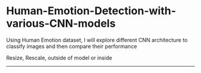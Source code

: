 # Human-Emotion-Detection-with-various-CNN-models
Using Human Emotion dataset, I will explore different CNN architecture to classify images and then compare their performance

Resize, Rescale, outside of model or inside
***

